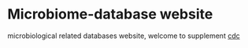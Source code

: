 # Microbiome-database website
microbiological related databases website, welcome to supplement
[cdc](http://www.ebi.ac.uk/biomodels-main/)
